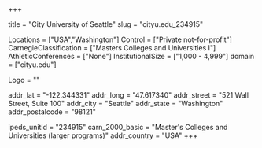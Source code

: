 
+++

title = "City University of Seattle"
slug = "cityu.edu_234915"

Locations = ["USA","Washington"]
Control = ["Private not-for-profit"]
CarnegieClassification = ["Masters Colleges and Universities I"]
AthleticConferences = ["None"]
InstitutionalSize = ["1,000 - 4,999"]
domain = ["cityu.edu"]

Logo = ""

addr_lat = "-122.344331"
addr_long = "47.617340"
addr_street = "521 Wall Street, Suite 100"
addr_city = "Seattle"
addr_state = "Washington"
addr_postalcode = "98121"

ipeds_unitid = "234915"
carn_2000_basic = "Master's Colleges and Universities (larger programs)"
addr_country = "USA"
+++
    
